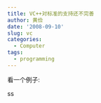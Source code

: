 ```yaml
---
title: VC++对标准的支持还不完善
author: 黄俭
date: '2008-09-10'
slug: vc
categories:
  - Computer
tags:
  - programming
---
```

看一个例子:

ss